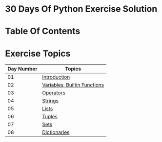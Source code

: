 # 30 Days Of Python Exercise Solution

# Table Of Contents

# Exercise Topics
| Day Number | Topics
|--- | ---
|01| [Introduction](https://github.com/MelihKrts/30-Days-Of-Python/tree/main/Day_01_Introduction)|
|02| [Variables, Builtin Functions](https://github.com/MelihKrts/30-Days-Of-Python/tree/main/Day_02_Variables,BuiltinFunctions)|
|03| [Operators](https://github.com/MelihKrts/30-Days-Of-Python/tree/main/Day_03_Operators)|
|04| [Strings](https://github.com/MelihKrts/30-Days-Of-Python/tree/main/Day_04_Strings)|
|05| [Lists](https://github.com/MelihKrts/30-Days-Of-Python/tree/main/Day_05_Lists)|
|06| [Tuples](https://github.com/MelihKrts/30-Days-Of-Python/tree/main/Day_06_Tuples)|
|07| [Sets](https://github.com/MelihKrts/30-Days-Of-Python/tree/main/Day_07_Sets)|
|08| [Dictionaries](https://github.com/MelihKrts/30-Days-Of-Python/tree/main/Day_08_Dictionaries)|
